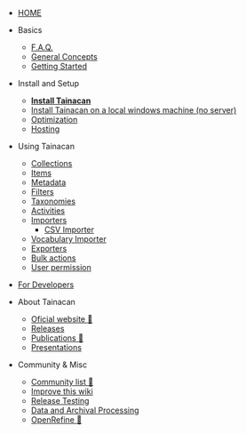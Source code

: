 * [HOME](/)
 
* Basics
    * [F.A.Q.](faq)
    * [General Concepts](general-concepts)
    * [Getting Started](/pt-br/getting-started)
* Install and Setup
    * [**Install Tainacan**](install)
    * [Install Tainacan on a local windows machine (no server)](xampp#install-tainacan-on-a-local-windows-machine-no-server)
    * [Optimization](optimization)
    * [Hosting](hosting)
* Using Tainacan
    * [Collections](collections)
    * [Items](items)
    * [Metadata](metadata)
    * [Filters](filters)
    * [Taxonomies](taxonomies)
    * [Activities](activities)
    * [Importers](importers)
        * [CSV Importer](/dev/csv-importer.md)
	* [Vocabulary Importer](/dev/vocabulary-importer.md)
    * [Exporters](exporters)
    * [Bulk actions](bulk-actions)
    * [User permission](users)
* [For Developers](/dev/)
* About Tainacan
    * [Oficial website :link:](https://tainacan.org/ ':ignore')
    * [Releases](/releases)
    * [Publications :link:](http://pesquisa.medialab.ufg.br/artigos/ ':ignore')
    * [Presentations](/presentations)
* Community & Misc
    * [Community list :link:](https://lists.riseup.net/www/subscribe/tainacan ':ignore')
    * [Improve this wiki](CONTRIBUTING)
	* [Release Testing](/release-testing.md) 
    * [Data and Archival Processing](data-processing)
    * [OpenRefine :link:](http://openrefine.org/ ':ignore')
 
